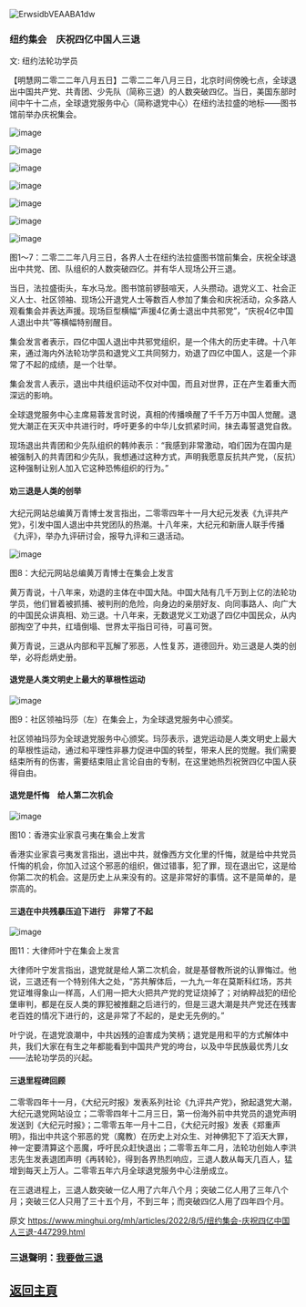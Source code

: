 ![ErwsidbVEAABA1dw](https://user-images.githubusercontent.com/79625284/183039743-c61af22c-d883-4d1b-9ca1-a3b232712b93.jpg)

### 纽约集会　庆祝四亿中国人三退

文: 纽约法轮功学员 

【明慧网二零二二年八月五日】二零二二年八月三日，北京时间傍晚七点，全球退出中国共产党、共青团、少先队（简称三退）的人数突破四亿。当日，美国东部时间中午十二点，全球退党服务中心（简称退党中心）在纽约法拉盛的地标——图书馆前举办庆祝集会。

![image](https://user-images.githubusercontent.com/79625284/183037503-8c39e16a-bc9e-42b4-b34e-425a8f601da0.png)

![image](https://user-images.githubusercontent.com/79625284/183037664-9eafbb17-7dbb-4ec2-b535-c738bb4dca0e.png)

![image](https://user-images.githubusercontent.com/79625284/183037703-8ead3d72-8db7-4030-98ee-0408ad81e24c.png)

![image](https://user-images.githubusercontent.com/79625284/183037751-dbcda8f0-163a-4533-bf8c-9f3a23863bb3.png)

![image](https://user-images.githubusercontent.com/79625284/183037810-66ce7df1-3928-4f8e-9382-e6a0919e6aff.png)

![image](https://user-images.githubusercontent.com/79625284/183037847-7a6ff6ec-5734-4cfc-a457-f41578e2333f.png)

![image](https://user-images.githubusercontent.com/79625284/183037894-4573f36b-2b46-4314-a30b-8875d8f0ebad.png)

图1～7：二零二二年八月三日，各界人士在纽约法拉盛图书馆前集会，庆祝全球退出中共党、团、队组织的人数突破四亿。并有华人现场公开三退。

当日，法拉盛街头，车水马龙。图书馆前锣鼓喧天，人头攒动。退党义工、社会正义人士、社区领袖、现场公开退党人士等数百人参加了集会和庆祝活动，众多路人观看集会并表达声援。现场巨型横幅“声援4亿勇士退出中共邪党”，“庆祝4亿中国人退出中共”等横幅特别醒目。

集会发言者表示，四亿中国人退出中共邪党组织，是一个伟大的历史丰碑。十八年来，通过海内外法轮功学员和退党义工共同努力，劝退了四亿中国人，这是一个非常了不起的成绩，是一个壮举。

集会发言人表示，退出中共组织运动不仅对中国，而且对世界，正在产生着重大而深远的影响。

全球退党服务中心主席易蓉发言时说，真相的传播唤醒了千千万万中国人觉醒。退党大潮正在天灭中共进行时，呼吁更多的中华儿女抓紧时间，抹去毒誓退党自救。

现场退出共青团和少先队组织的韩帅表示：“我感到非常激动，咱们因为在国内是被强制入的共青团和少先队，我想通过这种方式，声明我愿意反抗共产党，（反抗）这种强制让别人加入它这种恐怖组织的行为。”

#### 劝三退是人类的创举

大纪元网站总编黄万青博士发言指出，二零零四年十一月大纪元发表《九评共产党》，引发中国人退出中共党团队的热潮。十八年来，大纪元和新唐人联手传播《九评》，举办九评研讨会，报导九评和三退活动。

![image](https://user-images.githubusercontent.com/79625284/183038134-1b91d2a2-f51c-4885-bec5-3acc251900d4.png)

图8：大纪元网站总编黄万青博士在集会上发言

黄万青说，十八年来，劝退的主体在中国大陆。中国大陆有几千万到上亿的法轮功学员，他们冒着被抓捕、被判刑的危险，向身边的亲朋好友、向同事路人、向广大的中国民众讲真相、劝三退。十八年来，无数退党义工劝退了四亿中国民众，从内部掏空了中共，红墙倒塌、世界太平指日可待，可喜可贺。

黄万青说，三退从内部和平瓦解了邪恶，人性复苏，道德回升。劝三退是人类的创举，必将彪炳史册。

#### 退党是人类文明史上最大的草根性运动

![image](https://user-images.githubusercontent.com/79625284/183038405-07f98d7c-0428-4287-b987-72fc962f8ed9.png)

图9：社区领袖玛莎（左）在集会上，为全球退党服务中心颁奖。

社区领袖玛莎为全球退党服务中心颁奖。玛莎表示，退党运动是人类文明史上最大的草根性运动，通过和平理性非暴力促进中国的转型，带来人民的觉醒。我们需要结束所有的伤害，需要结束阻止言论自由的专制，在这里她热烈祝贺四亿中国人获得自由。

#### 退党是忏悔　给人第二次机会

![image](https://user-images.githubusercontent.com/79625284/183038594-b880aeb7-4136-47e5-9005-936bf58d0411.png)

图10：香港实业家袁弓夷在集会上发言

香港实业家袁弓夷发言指出，退出中共，就像西方文化里的忏悔，就是给中共党员忏悔的机会，你加入过这个邪恶的组织，做过错事，犯了罪，现在退出它，这是给你第二次的机会。这是历史上从来没有的。这是非常好的事情。这不是简单的，是崇高的。

#### 三退在中共残暴压迫下进行　非常了不起

![image](https://user-images.githubusercontent.com/79625284/183038763-af9554b5-8c60-486e-b796-35d649305138.png)

图11：大律师叶宁在集会上发言

大律师叶宁发言指出，退党就是给人第二次机会，就是基督教所说的认罪悔过。他说，三退还有一个特别伟大之处，“苏共解体后，一九九一年在莫斯科红场，苏共党证堆得象山一样高，人们用一把大火把共产党的党证烧掉了；对纳粹战犯的纽伦堡审判，都是在反人类的罪犯被推翻之后进行的，但是三退大潮是共产党还在残害老百姓的情况下进行的，这是非常了不起的，是史无先例的。”

叶宁说，在退党浪潮中，中共凶残的迫害成为笑柄；退党是用和平的方式解体中共，我们大家在有生之年都能看到中国共产党的垮台，以及中华民族最优秀儿女——法轮功学员的兴起。

#### 三退里程碑回顾

二零零四年十一月，《大纪元时报》发表系列社论《九评共产党》，掀起退党大潮，大纪元退党网站设立；二零零四年十二月三日，第一份海外前中共党员的退党声明发送到《大纪元时报》；二零零五年一月十二日，《大纪元时报》发表《郑重声明》，指出中共这个邪恶的党（魔教）在历史上对众生、对神佛犯下了滔天大罪，神一定要清算这个恶魔，呼吁民众赶快退出；二零零五年二月，法轮功创始人李洪志先生发表退团声明《再转轮》，得到各界热烈响应，三退人数从每天几百人，猛增到每天上万人。二零零五年六月全球退党服务中心注册成立。

在三退进程上，三退人数突破一亿人用了六年八个月；突破二亿人用了三年八个月；突破三亿人只用了三十五个月，不到三年；而突破四亿人用了四年四个月。

原文 https://www.minghui.org/mh/articles/2022/8/5/纽约集会-庆祝四亿中国人三退-447299.html

### 三退聲明：[我要做三退](https://tuidang.ddns.net/)

## [返回主頁](https://git.io/Js3EY)
